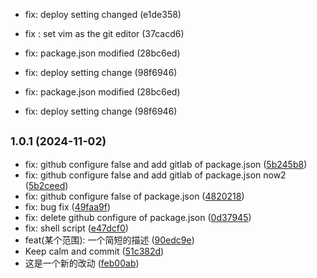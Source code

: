 

* fix: deploy setting changed (e1de358)
* fix : set vim as the git editor (37cacd6)
* fix: package.json modified (28bc6ed)
* fix: deploy setting change (98f6946)

* fix: package.json modified (28bc6ed)
* fix: deploy setting change (98f6946)

## <small>1.0.1 (2024-11-02)</small>

* fix:  github configure false and add gitlab of package.json ([5b245b8](https://github.com/Hubery-Lee/changelog/commit/5b245b8))
* fix:  github configure false and add gitlab of package.json  now2 ([5b2ceed](https://github.com/Hubery-Lee/changelog/commit/5b2ceed))
* fix:  github configure false of package.json ([4820218](https://github.com/Hubery-Lee/changelog/commit/4820218))
* fix: bug fix ([49faa9f](https://github.com/Hubery-Lee/changelog/commit/49faa9f))
* fix: delete github configure of package.json ([0d37945](https://github.com/Hubery-Lee/changelog/commit/0d37945))
* fix: shell script ([e47dcf0](https://github.com/Hubery-Lee/changelog/commit/e47dcf0))
* feat(某个范围): 一个简短的描述 ([90edc9e](https://github.com/Hubery-Lee/changelog/commit/90edc9e))
* Keep calm and commit ([51c382d](https://github.com/Hubery-Lee/changelog/commit/51c382d))
* 这是一个新的改动 ([feb00ab](https://github.com/Hubery-Lee/changelog/commit/feb00ab))

